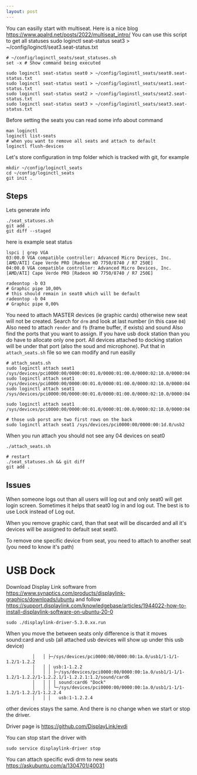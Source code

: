 ```yaml
---
layout: post
---
```


You can easilly start with multiseat. Here is a nice blog
<https://www.apalrd.net/posts/2022/multiseat_intro/>
You can use this script to get all statuses
sudo loginctl seat-status seat3 > ~/config/loginctl/seat3.seat-status.txt                                                                                       
```
# ~/config/loginctl_seats/seat_statuses.sh
set -x # Show command being executed              

sudo loginctl seat-status seat0 > ~/config/loginstl_seats/seat0.seat-status.txt
sudo loginctl seat-status seat1 > ~/config/loginstl_seats/seat1.seat-status.txt
sudo loginctl seat-status seat2 > ~/config/loginstl_seats/seat2.seat-status.txt
sudo loginctl seat-status seat3 > ~/config/loginstl_seats/seat3.seat-status.txt                                                                                       
```
Before setting the seats you can read some info about command
```
man loginctl
loginctl list-seats
# when you want to remove all seats and attach to default
loginctl flush-devices
```

Let's store configuration in tmp folder which is tracked with git, for example
```
mkdir ~/config/loginctl_seats
cd ~/config/loginctl_seats
git init .
```

## Steps

Lets generate info
```
./seat_statuses.sh
git add .
git diff --staged
```
here is example seat status
```
lspci | grep VGA
03:00.0 VGA compatible controller: Advanced Micro Devices, Inc. [AMD/ATI] Cape Verde PRO [Radeon HD 7750/8740 / R7 250E]
04:00.0 VGA compatible controller: Advanced Micro Devices, Inc. [AMD/ATI] Cape Verde PRO [Radeon HD 7750/8740 / R7 250E]

radeontop -b 03
# Graphic pipe 10,00%
# this should remain in seat0 which will be default
radeontop -b 04
# Graphic pipe 0,00%

```

You need to attach MASTER devices (ie graphic cards) otherwise new seat will not
be created.
Search for `drm` and look at last number (in this case `04`)
Also need to attach `render` and `fb` (frame buffer, if exists) and sound
Also find the ports that you want to assign. If you have usb dock station than you do have to allocate only one port. All devices attached to docking station will be under that port (also the soud and microphone).
Put that in `attach_seats.sh` file so we can modify and run easilly

```
# attach_seats.sh
sudo loginctl attach seat1 /sys/devices/pci0000:00/0000:00:01.0/0000:01:00.0/0000:02:10.0/0000:04:00.0/drm/card1
sudo loginctl attach seat1 /sys/devices/pci0000:00/0000:00:01.0/0000:01:00.0/0000:02:10.0/0000:04:00.0/drm/renderD129
sudo loginctl attach seat1 /sys/devices/pci0000:00/0000:00:01.0/0000:01:00.0/0000:02:10.0/0000:04:00.0/graphics/fb1

sudo loginctl attach seat1 /sys/devices/pci0000:00/0000:00:01.0/0000:01:00.0/0000:02:10.0/0000:04:00.1/sound/card2

# those usb porst are two first rows on the back
sudo loginctl attach seat1 /sys/devices/pci0000:00/0000:00:1d.0/usb2
```

When you run attach you should not see any 04 devices on seat0
```
./attach_seats.sh

# restart
./seat_statuses.sh && git diff
git add .
```

## Issues

When someone logs out than all users will log out and only seat0 will get
login screen. Sometimes it helps that seat0 log in and log out. The best is to use Lock instead of Log out.

When you remove graphic card, than that seat will be discarded and all it's
devices will be assigned to default seat seat0.

To remove one specific device from seat, you need to attach to another seat (you
need to know it's path)

# USB Dock

Download Display Link software from <https://www.synaptics.com/products/displaylink-graphics/downloads/ubuntu>
and follow <https://support.displaylink.com/knowledgebase/articles/1944022-how-to-install-displaylink-software-on-ubuntu-20-0>

```
sudo ./displaylink-driver-5.3.0.xx.run
```

When you move the between seats only difference is that it moves sound:card and
usb (all attached usb devices will show up under this usb device)
```
		  │   │ ├─/sys/devices/pci0000:00/0000:00:1a.0/usb1/1-1/1-1.2/1-1.2.2
		  │   │ │ usb:1-1.2.2
		  │   │ │ ├─/sys/devices/pci0000:00/0000:00:1a.0/usb1/1-1/1-1.2/1-1.2.2/1-1.2.2.1/1-1.2.2.1:1.2/sound/card6
		  │   │ │ │ sound:card6 "Dock"
		  │   │ │ └─/sys/devices/pci0000:00/0000:00:1a.0/usb1/1-1/1-1.2/1-1.2.2/1-1.2.2.4
		  │   │ │   usb:1-1.2.2.4
```
other devices stays the same.
And there is no change when we start or stop the driver.

Driver page is <https://github.com/DisplayLink/evdi>

You can stop start the driver with
```
sudo service displaylink-driver stop
```

You can attach specific evdi drm to new seats <https://askubuntu.com/a/1304701/40031>
```
```
